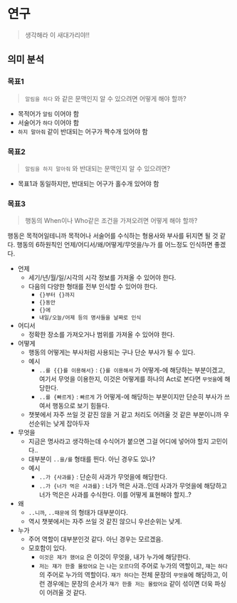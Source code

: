 # 연구

> 생각해라 이 새대가리야!!

## 의미 분석

### 목표1

> `알림을 하다` 와 같은 문맥인지 알 수 있으려면 어떻게 해야 할까?

- 목적어가 `알림` 이어야 함
- 서술어가 `하다` 이어야 함
- `하지 말아줘` 같이 반대되는 어구가 짝수개 있어야 함

### 목표2

> `알림을 하지 말아줘` 와 반대되는 문맥인지 알 수 있으려면?

- 목표1과 동일하지만, 반대되는 어구가 홀수개 있어야 함

### 목표3

> 행동의 When이나 Who같은 조건을 가져오려면 어떻게 해야 할까?

행동은 목적어일테니까 목적어나 서술어를 수식하는 형용사와 부사를 뒤지면 될 것 같다.  행동의 6하원칙인 언제/어디서/왜/어떻게/무엇을/누가 를 어느정도 인식하면 좋겠다.

- 언제
    - 세기/년/월/일/시각의 시각 정보를 가져올 수 있어야 한다.
    - 다음의 다양한 형태를 전부 인식할 수 있어야 한다.
        - `{}부터 {}까지`
        - `{}동안`
        - `{}에`
        - `내일/오늘/어제 등의 명사들을 날짜로 인식`
- 어디서
    - 정확한 장소를 가져오거나 범위를 가져올 수 있어야 한다.
- 어떻게
    - 행동의 어떻게는 부사처럼 사용되는 구나 단순 부사가 될 수 있다.
    - 예시
        - `..를 {{}를 이용해서}` : `{}를 이용해서` 가 어떻게-에 해당하는 부분이겠고, 여기서 무엇을 이용한지, 이것은 어떻게를 하나의 Act로 본다면 `무엇을`에 해당한다.
        - `..를 {빠르게}` : `빠르게` 가 어떻게-에 해당하는 부분이지만 단순히 부사가 쓰여서 행동으로 보기 힘들다.
    - 챗봇에서 자주 쓰일 것 같진 않을 거 같고 처리도 어려울 것 같은 부분이니까 우선순위는 낮게 잡아두자
- 무엇을
    - 지금은 명사라고 생각하는데 수식어가 붙으면 그걸 어디에 넣어야 할지 고민이다..
    - 대부분이 `..을/를` 형태를 띈다. 아닌 경우도 있나?
    - 예시
        - `..가 {사과를}` : 단순히 사과가 무엇을에 해당한다. 
        - `..가 {너가 먹은 사과를}` : 너가 먹은 사과..인데 사과가 무엇을에 해당하고 너가 먹은은 사과를 수식한다. 이를 어떻게 표현해야 할지..?
- 왜
    - `..니까`, `..때문에` 의 형태가 대부분이다.
    - 역시 챗봇에서는 자주 쓰일 것 같진 않으니 우선순위는 낮게.
- 누가
    - 주어 역할이 대부분인것 같다. 아닌 경우는 모르겠음.
    - 모호함이 있다.
        - `이것은 제가 했어요` 은 이것이 무엇을, 내가 누가에 해당한다.
        - `저는 쟤가 한줄 몰랐어요` 는 `나`는 `모르다`의 주어로 누가의 역할이고, `쟤`는 `하다`의 주어로 누가의 역할이다. `쟤가 하다`는 전체 문장의 `무엇을`에 해당하고, 이런 경우에는 문장의 순서가 `쟤가 한줄 저는 몰랐어요` 같이 섞이면 더욱 파싱이 어려울 것 같다.